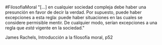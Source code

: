 #FilosofiaMoral 
"[...] en cualquier sociedad compleja debe haber una presunción en favor de decir la verdad. Por supuesto, puede haber excepciones a esta regla: puede haber situaciones en las cuales se considere permisible mentir. De cualquier modo, serían excepciones a una regla que _está_ vigente en la sociedad."

James Rachels, Introducción a la filosofía moral, p52